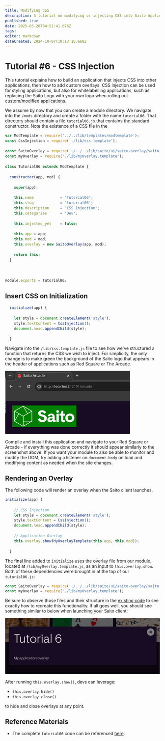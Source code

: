 ```yaml
---
title: Modifying CSS
description: A tutorial on modifying or injecting CSS into Saito Applications
published: true
date: 2025-05-20T04:52:41.076Z
tags: 
editor: markdown
dateCreated: 2024-10-07T10:13:16.660Z
---
```


# Tutorial #6 - CSS Injection

This tutorial explains how to build an application that injects CSS into other applications, then how to add custom overlays. CSS injection can be used for styling applications, but also for whitelabelling applications, such as replacing the Saito Logo with your own logo when rolling out custom/modified applications.

We assume by now that you can create a module directory. We navigate into the `/mods` directory and create a folder with the name `tutorial06`. That directory should contain a file `tutorial06.js` that contains the standard constructor. Note the existence of a CSS file in the 

```js
var ModTemplate = require('../../lib/templates/modtemplate');
const CssInjection = require('./lib/css.template');

const SaitoOverlay = require('./../../lib/saito/ui/saito-overlay/saito-overlay');
const myOverlay = require('./lib/myOverlay.template');

class Tutorial06 extends ModTemplate {

  constructor(app, mod) {

    super(app);

    this.name            = "Tutorial06";
    this.slug            = "tutorial06";
    this.description     = "CSS Injection";
    this.categories      = 'Dev';

    this.injected_yet    = false;

    this.app = app;
    this.mod = mod;
    this.overlay = new SaitoOverlay(app, mod);

    return this;
  }



module.exports = Tutorial06;
```

## Insert CSS on Initialization

```js
  initialize(app) {

    let style = document.createElement('style');
    style.textContent = CssInjection();
    document.head.appendChild(style);

  }
```

<!--Navigate into the `/lib/css.template.js` file to see how we've structured a function that returns the CSS we wish to inject. For the sake of this tutorial all we are doing here is modifying the Saito Header class to enlarge the Saito logo in the top left.

Compile and install this application and navigate to your Red Square or Arcade and you'll notice that the Saito logo that appears on the top-left of the screen will show up larger than usual. If you want your module to also be able to monitor and modify the DOM, try adding a listener on `document.body` on load and modifying content as needed when the site changes.-->

Navigate into the `/lib/css.template.js` file to see how we've structured a function that returns the CSS we wish to inject. For simplicity, the only change is to make green the background of the Saito logo that appears in the header of applications such as Red Square or The Arcade.

![saito-css-inj.png](/saito-css-inj.png)

Compile and install this application and navigate to your Red Square or Arcade - if everything was done correctly it should appear similarly to the screenshot above. If you want your module to also be able to monitor and modify the DOM, try adding a listener on `document.body` on load and modifying content as needed when the site changes.


## Rendering an Overlay

The following code will render an overlay when the Saito client launches.

```js
initialize(app) {

    // CSS Injection
    let style = document.createElement('style');
    style.textContent = CssInjection();
    document.head.appendChild(style);

    // Application Overlay
    this.overlay.show(MyOverlayTemplate(this.app, this.mod));

  }

```

The final line added to `initialize` uses the overlay file from our module, located at `/lib/myOverlay.template.js`, as an input to `this.overlay.show`. Both of these dependencies were brought in at the top of our `tutorial06.js`:

```js
const SaitoOverlay = require('./../../lib/saito/ui/saito-overlay/saito-overlay');
const myOverlay = require('./lib/myOverlay.template');
```

Be sure to observe those files and their structure in the [existing code](https://github.com/SaitoTech/saito-lite-rust/tree/master/mods/tutorial06) to see exactly how to recreate this functionality. If all goes well, you should see something similar to below when launching your Saito client:

![saito-overlay.png](/saito-overlay.png)

After running `this.overlay.show()`, devs can leverage:
- `this.overlay.hide()`
- `this.overlay.close()`

to hide and close overlays at any point.

## Reference Materials

- The complete `tutorial06` code can be referenced [here](https://github.com/SaitoTech/saito-lite-rust/tree/master/mods/tutorial06).

